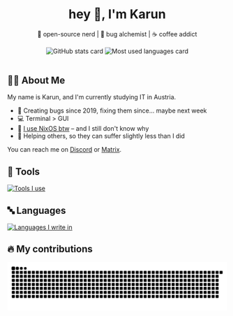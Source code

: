 <h1 align="center">hey 👋, I'm Karun</h1>
<p align="center">🐧 open-source nerd | 🧪 bug alchemist | ☕ coffee addict</p>

<div align="center">
    <picture>
        <source media="(prefers-color-scheme: light)" srcset="https://github-readme-stats-dun-eight-76.vercel.app/api?username=MrSom3body&hide_title=false&hide_rank=false&show_icons=true&include_all_commits=true&count_private=true&theme=default"/>
        <source media="(prefers-color-scheme: dark)" srcset="https://github-readme-stats-dun-eight-76.vercel.app/api?username=MrSom3body&hide_title=false&hide_rank=false&show_icons=true&include_all_commits=true&count_private=true&theme=github_dark"/>
        <img align="center" alt="GitHub stats card" src="https://github-readme-stats-dun-eight-76.vercel.app/api?username=MrSom3body&hide_title=false&hide_rank=false&show_icons=true&include_all_commits=true&count_private=true&theme=default" height="150">
    </picture>
    <picture>
        <source media="(prefers-color-scheme: light)" srcset="https://github-readme-stats-dun-eight-76.vercel.app/api/top-langs?username=MrSom3body&layout=compact&card_width=320&langs_count=5&theme=default" height="150" />
        <source media="(prefers-color-scheme: dark)" srcset="https://github-readme-stats-dun-eight-76.vercel.app/api/top-langs?username=MrSom3body&layout=compact&card_width=320&langs_count=5&theme=github_dark" height="150" />
        <img align="center" alt="Most used languages card" src="https://github-readme-stats-dun-eight-76.vercel.app/api/top-langs?username=MrSom3body&layout=compact&card_width=320&langs_count=5&theme=default" height="150">
    </picture>
</div>

<br>

## 👨‍💻 About Me

My name is Karun, and I'm currently studying IT in Austria.

- 🐛 Creating bugs since 2019, fixing them since... maybe next week
- 💻 Terminal > GUI
- 🎲 [I use NixOS btw](https://github.com/MrSom3body/dotfiles) – and I still don't know why
- 💬 Helping others, so they can suffer slightly less than I did

You can reach me on [Discord](https://discord.com/users/598851082902306826) or [Matrix](https://matrix.to/#/@mrsom3body:matrix.org).

## 🧰 Tools

[![Tools I use](https://skillicons.dev/icons?i=git,github,idea,linux,nix)](https://skillicons.dev)

## 🔤 Languages

[![Languages I write in](https://skillicons.dev/icons?i=java,py,go,dart,bash,css,html,js,php,md)](https://skillicons.dev)

## 🔥 My contributions

<div align="center">
    <picture>
        <source media="(prefers-color-scheme: light)" srcset="https://raw.githubusercontent.com/MrSom3body/MrSom3body/output/snake-light.svg" />
        <source media="(prefers-color-scheme: dark)" srcset="https://raw.githubusercontent.com/MrSom3body/MrSom3body/output/snake-dark.svg" />
        <img alt="GitHub contributions as snake animation" src="https://raw.githubusercontent.com/MrSom3body/MrSom3body/output/snake-light.svg" />
    </picture>
</div>
